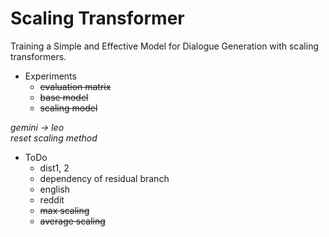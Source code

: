 # Scaling Transformer
Training a Simple and Effective Model for Dialogue Generation with scaling transformers.

- Experiments
  - ~~evaluation matrix~~
  - ~~base model~~
  - ~~scaling model~~
 
*gemini -> leo* <br>
*reset scaling method*

- ToDo
  - dist1, 2
  - dependency of residual branch
  - english
  - reddit
  - ~~max scaling~~
  - ~~average scaling~~
